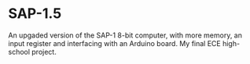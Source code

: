 # SAP-1.5
An upgaded version of the SAP-1 8-bit computer, with more memory, an input register and interfacing with an Arduino board. My final ECE high-school project.

